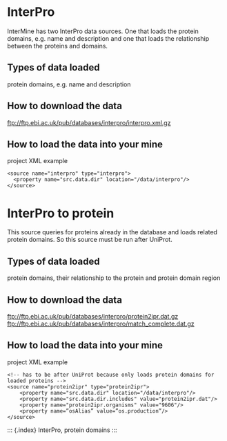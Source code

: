 InterPro
========

InterMine has two InterPro data sources. One that loads the protein
domains, e.g. name and description and one that loads the relationship
between the proteins and domains.

Types of data loaded
--------------------

protein domains, e.g. name and description

How to download the data
------------------------

<ftp://ftp.ebi.ac.uk/pub/databases/interpro/interpro.xml.gz>

How to load the data into your mine
-----------------------------------

project XML example

``` {.xml}
<source name="interpro" type="interpro">
  <property name="src.data.dir" location="/data/interpro"/>
</source>
```

InterPro to protein
===================

This source queries for proteins already in the database and loads
related protein domains. So this source must be run after UniProt.

Types of data loaded
--------------------

protein domains, their relationship to the protein and protein domain
region

How to download the data
------------------------

<ftp://ftp.ebi.ac.uk/pub/databases/interpro/protein2ipr.dat.gz>
<ftp://ftp.ebi.ac.uk/pub/databases/interpro/match_complete.dat.gz>

How to load the data into your mine
-----------------------------------

project XML example

``` {.xml}
<!-- has to be after UniProt because only loads protein domains for loaded proteins -->
<source name="protein2ipr" type="protein2ipr">
    <property name="src.data.dir" location="/data/interpro"/>
    <property name="src.data.dir.includes" value="protein2ipr.dat"/>
    <property name="protein2ipr.organisms" value="9606"/>
    <property name=”osAlias” value=”os.production”/>
</source>
```

::: {.index}
InterPro, protein domains
:::
